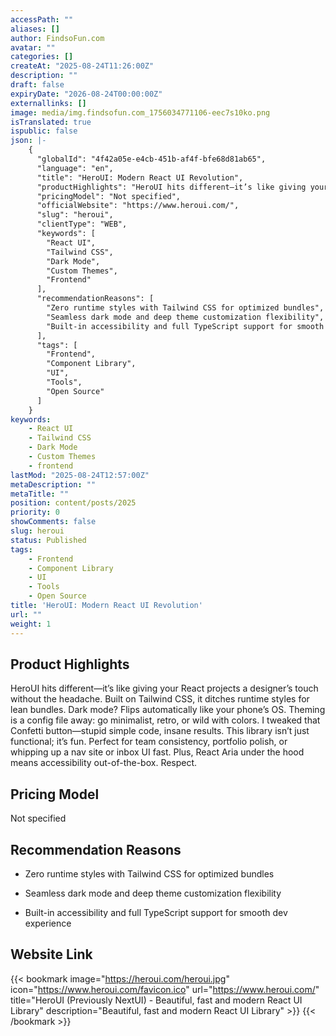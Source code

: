 ```yaml
---
accessPath: ""
aliases: []
author: FindsoFun.com
avatar: ""
categories: []
createAt: "2025-08-24T11:26:00Z"
description: ""
draft: false
expiryDate: "2026-08-24T00:00:00Z"
externallinks: []
image: media/img.findsofun.com_1756034771106-eec7s10ko.png
isTranslated: true
ispublic: false
json: |-
    {
      "globalId": "4f42a05e-e4cb-451b-af4f-bfe68d81ab65",
      "language": "en",
      "title": "HeroUI: Modern React UI Revolution",
      "productHighlights": "HeroUI hits different—it’s like giving your React projects a designer’s touch without the headache. Built on Tailwind CSS, it ditches runtime styles for lean bundles. Dark mode? Flips automatically like your phone’s OS. Theming is a config file away: go minimalist, retro, or wild with colors. I tweaked that Confetti button—stupid simple code, insane results. This library isn’t just functional; it’s fun. Perfect for team consistency, portfolio polish, or whipping up a nav site or inbox UI fast. Plus, React Aria under the hood means accessibility out-of-the-box. Respect.",
      "pricingModel": "Not specified",
      "officialWebsite": "https://www.heroui.com/",
      "slug": "heroui",
      "clientType": "WEB",
      "keywords": [
        "React UI",
        "Tailwind CSS",
        "Dark Mode",
        "Custom Themes",
        "Frontend"
      ],
      "recommendationReasons": [
        "Zero runtime styles with Tailwind CSS for optimized bundles",
        "Seamless dark mode and deep theme customization flexibility",
        "Built-in accessibility and full TypeScript support for smooth dev experience"
      ],
      "tags": [
        "Frontend",
        "Component Library",
        "UI",
        "Tools",
        "Open Source"
      ]
    }
keywords:
    - React UI
    - Tailwind CSS
    - Dark Mode
    - Custom Themes
    - frontend
lastMod: "2025-08-24T12:57:00Z"
metaDescription: ""
metaTitle: ""
position: content/posts/2025
priority: 0
showComments: false
slug: heroui
status: Published
tags:
    - Frontend
    - Component Library
    - UI
    - Tools
    - Open Source
title: 'HeroUI: Modern React UI Revolution'
url: ""
weight: 1
---
```

## Product Highlights
HeroUI hits different—it’s like giving your React projects a designer’s touch without the headache. Built on Tailwind CSS, it ditches runtime styles for lean bundles. Dark mode? Flips automatically like your phone’s OS. Theming is a config file away: go minimalist, retro, or wild with colors. I tweaked that Confetti button—stupid simple code, insane results. This library isn’t just functional; it’s fun. Perfect for team consistency, portfolio polish, or whipping up a nav site or inbox UI fast. Plus, React Aria under the hood means accessibility out-of-the-box. Respect.

## Pricing Model
<!--more-->Not specified

## Recommendation Reasons
- Zero runtime styles with Tailwind CSS for optimized bundles

- Seamless dark mode and deep theme customization flexibility

- Built-in accessibility and full TypeScript support for smooth dev experience

## Website Link
{{< bookmark image="https://heroui.com/heroui.jpg" icon="https://www.heroui.com/favicon.ico" url="https://www.heroui.com/" title="HeroUI (Previously NextUI) - Beautiful, fast and modern React UI Library" description="Beautiful, fast and modern React UI Library" >}}
{{< /bookmark >}}

